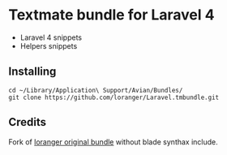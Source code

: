 # Textmate bundle for Laravel 4

* Laravel 4 snippets
* Helpers snippets

## Installing

	cd ~/Library/Application\ Support/Avian/Bundles/
	git clone https://github.com/loranger/Laravel.tmbundle.git

## Credits

Fork of [loranger original bundle](https://github.com/loranger/Laravel.tmbundle) without blade synthax include.
